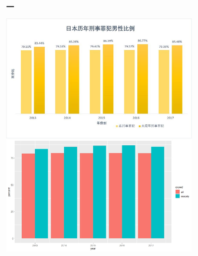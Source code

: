 ## 一
![刑法](https://github.com/Ji9812/keshihua/blob/master/刑法.jpg)
![keyi](https://github.com/Ji9812/keshihua/blob/master/keyi.jpeg)
